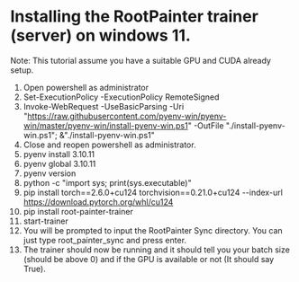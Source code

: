 
# Installing the RootPainter trainer (server) on windows 11.

Note: This tutorial assume you have a suitable GPU and CUDA already setup.

1. Open powershell as administrator
2. Set-ExecutionPolicy -ExecutionPolicy RemoteSigned
3. Invoke-WebRequest -UseBasicParsing -Uri "https://raw.githubusercontent.com/pyenv-win/pyenv-win/master/pyenv-win/install-pyenv-win.ps1" -OutFile "./install-pyenv-win.ps1"; &"./install-pyenv-win.ps1"
4. Close and reopen powershell as administrator.
5. pyenv install 3.10.11
6. pyenv global 3.10.11
7. pyenv version 
8. python -c "import sys; print(sys.executable)"
9. pip install torch==2.6.0+cu124 torchvision==0.21.0+cu124 --index-url https://download.pytorch.org/whl/cu124
10. pip install root-painter-trainer
11. start-trainer
12. You will be prompted to input the RootPainter Sync directory. You can just type root_painter_sync and press enter.
13. The trainer should now be running and it should tell you your batch size (should be above 0) and if the GPU is available or not (It should say True).
